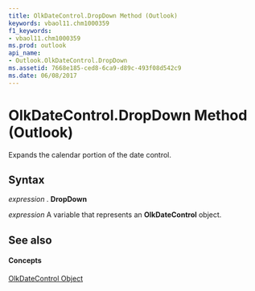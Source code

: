 ```yaml
---
title: OlkDateControl.DropDown Method (Outlook)
keywords: vbaol11.chm1000359
f1_keywords:
- vbaol11.chm1000359
ms.prod: outlook
api_name:
- Outlook.OlkDateControl.DropDown
ms.assetid: 7668e185-ced8-6ca9-d89c-493f08d542c9
ms.date: 06/08/2017
---
```



# OlkDateControl.DropDown Method (Outlook)

Expands the calendar portion of the date control.


## Syntax

 _expression_ . **DropDown**

 _expression_ A variable that represents an **OlkDateControl** object.


## See also


#### Concepts


[OlkDateControl Object](Outlook.OlkDateControl.md)

